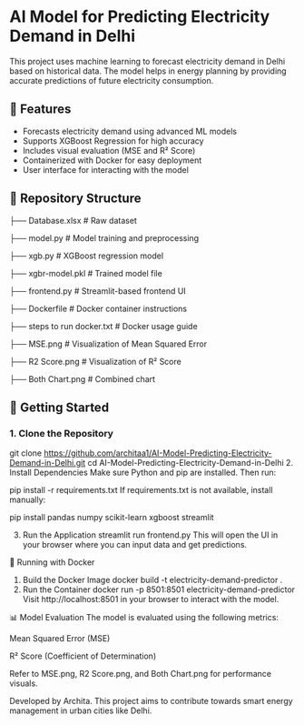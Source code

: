 # AI Model for Predicting Electricity Demand in Delhi

This project uses machine learning to forecast electricity demand in Delhi based on historical data. The model helps in energy planning by providing accurate predictions of future electricity consumption.

## 📌 Features

- Forecasts electricity demand using advanced ML models
- Supports XGBoost Regression for high accuracy
- Includes visual evaluation (MSE and R² Score)
- Containerized with Docker for easy deployment
- User interface for interacting with the model

## 📁 Repository Structure

├── Database.xlsx # Raw dataset 

├── model.py # Model training and preprocessing 

├── xgb.py # XGBoost regression model 

├── xgbr-model.pkl # Trained model file 

├── frontend.py # Streamlit-based frontend UI 

├── Dockerfile # Docker container instructions 

├── steps to run docker.txt # Docker usage guide 

├── MSE.png # Visualization of Mean Squared Error 

├── R2 Score.png # Visualization of R² Score 

├── Both Chart.png # Combined chart

## 🚀 Getting Started

### 1. Clone the Repository

git clone https://github.com/architaa1/AI-Model-Predicting-Electricity-Demand-in-Delhi.git
cd AI-Model-Predicting-Electricity-Demand-in-Delhi
2. Install Dependencies
Make sure Python and pip are installed. Then run:

pip install -r requirements.txt
If requirements.txt is not available, install manually:

pip install pandas numpy scikit-learn xgboost streamlit

3. Run the Application
streamlit run frontend.py
This will open the UI in your browser where you can input data and get predictions.

🐳 Running with Docker
1. Build the Docker Image
docker build -t electricity-demand-predictor .
2. Run the Container
docker run -p 8501:8501 electricity-demand-predictor
Visit http://localhost:8501 in your browser to interact with the model.

📊 Model Evaluation
The model is evaluated using the following metrics:

Mean Squared Error (MSE)

R² Score (Coefficient of Determination)

Refer to MSE.png, R2 Score.png, and Both Chart.png for performance visuals.


Developed by Archita. This project aims to contribute towards smart energy management in urban cities like Delhi.







